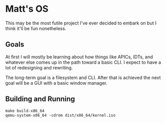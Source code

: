 # Matt's OS

This may be the most futile project I've ever decided to embark on but I think it'll be fun nonetheless.

## Goals

At first I will mostly be learning about how things like APICs, IDTs, and whatever else comes up in the path toward a basic CLI. I expect to have a lot of redesigning and rewriting.

The long-term goal is a filesystem and CLI. After that is achieved the next goal will be a GUI with a basic window manager.

## Building and Running

```shell
make build-x86_64
qemu-system-x86_64 -cdrom dist/x86_64/kernel.iso
```
